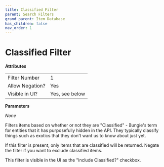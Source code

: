 ```yaml
---
title: Classified Filter
parent: Search Filters
grand_parent: Item Database
has_children: false
nav_order: 1
---
```


# Classified Filter

**Attributes**

<table>
<tr><td>Filter Number</td><td>1</td></tr>
<tr><td>Allow Negation?</td><td>Yes</td></tr>
<tr><td>Visible in UI?</td><td>Yes, see below</td></tr>
</table>

**Parameters**

*None*

Filters items based on whether or not they are "Classified" - Bungie's term for entities that it has purposefully hidden in the API. They typically classify things such as exotics that they don't want us to know about just yet.

If this filter is present, only items that are classified will be returned. Negate the filter if you want to exclude classified items.

This filter is visible in the UI as the "Include Classified?" checkbox.


